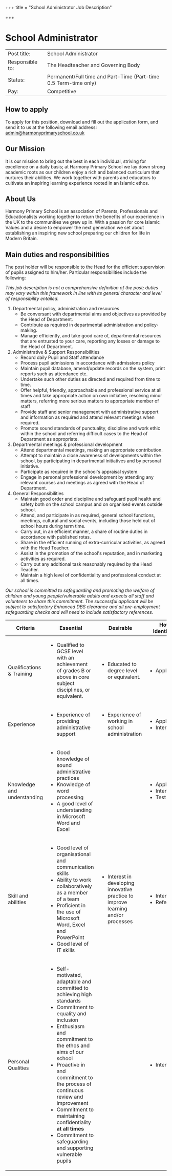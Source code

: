 +++
title = "School Administrator Job Description"

+++
# School Administrator
|                |                                    |
|----------------|------------------------------------|
| Post title: | School Administrator |
| Responsible to: | The Headteacher and Governing Body |
| Status: | Permanent/Full time and Part-Time (Part-time 0.5 Term-time only) |
| Pay: | Competitive |

## How to apply
To apply for this position, download and fill out the application form, and send it to us at the following email address: admin@harmonyprimaryschool.co.uk

## Our Mission
It is our mission to bring out the best in each individual, striving for excellence on a daily basis; at Harmony Primary School we lay down strong academic roots as our children enjoy a rich and balanced curriculum that nurtures their abilities. We work together with parents and educators to cultivate an inspiring learning experience rooted in an Islamic ethos.

## About Us
Harmony Primary School is an association of Parents, Professionals and Educationalists working together to return the benefits of our experience in the UK to the communities we grew up in. With a passion for core Islamic Values and a desire to empower the next generation we set about establishing an inspiring new school preparing our children for life in Modern Britain.

## Main duties and responsibilities
The post holder will be responsible to the Head for the efficient supervision of pupils assigned to him/her. Particular responsibilities include the following:

*This job description is not a comprehensive definition of the post; duties may vary within this framework in line with its general character and level of responsibility entailed.*

1. Departmental policy, administration and resources
    + Be conversant with departmental aims and objectives as provided by the Head of Department.
    + Contribute as required in departmental administration and policy-making.
    + Manage efficiently, and take good care of, departmental resources that are entrusted to your care, reporting any losses or damage to the Head of Department.
2. Administrative & Support Responsibilities
    + Record daily Pupil and Staff attendance
    + Process pupil admissions in accordance with admissions policy
    + Maintain pupil database, amend/update records on the system, print reports such as attendance etc.
    + Undertake such other duties as directed and required from time to time.
    + Offer helpful, friendly, approachable and professional service at all times and take appropriate action on own initiative, resolving minor matters, referring more serious matters to appropriate member of staff
    + Provide staff and senior management with administrative support and information as required and attend relevant meetings when required.
    + Promote sound standards of punctuality, discipline and work ethic within the school and referring difficult cases to the Head of Department as appropriate.
3. Departmental meetings & professional development
    + Attend departmental meetings, making an appropriate contribution.
    + Attempt to maintain a close awareness of developments within the school, by participating in departmental initiatives and by personal initiative.
    + Participate as required in the school's appraisal system.
    + Engage in personal professional development by attending any relevant courses and meetings as agreed with the Head of Department.
4. General Responsibilities
    + Maintain good order and discipline and safeguard pupil health and safety both on the school campus and on organised events outside school.
    + Attend, and participate in as required, general school functions, meetings, cultural and social events, including those held out of school hours during term time.
    + Carry out, in an efficient manner, a share of routine duties in accordance with published rotas.
    + Share in the efficient running of extra-curricular activities, as agreed with the Head Teacher.
    + Assist in the promotion of the school's reputation, and in marketing activities as required.
    + Carry out any additional task reasonably required by the Head Teacher.
    + Maintain a high level of confidentiality and professional conduct at all times.

*Our school is committed to safeguarding and promoting the welfare of children and young people/vulnerable adults and expects all staff and volunteers to share this commitment. The successful applicant will be subject to satisfactory Enhanced DBS clearance and all pre-employment safeguarding checks and will need to include satisfactory references.*

| Criteria                    | Essential                                                                                                                                                                                                                                                                                                                                                                                                                                      | Desirable                                                                                           | How Identified                                                   |
|-----------------------------|------------------------------------------------------------------------------------------------------------------------------------------------------------------------------------------------------------------------------------------------------------------------------------------------------------------------------------------------------------------------------------------------------------------------------------------------|-----------------------------------------------------------------------------------------------------|------------------------------------------------------------------|
| Qualifications & Training   | <ul> <li>Qualified to GCSE level with an achievement of grades B or above in core subject disciplines, or equivalent.</li> </ul>                                                                                                                                                                                                                                                                                                               | <ul> <li>Educated to degree level or equivalent.</li> </ul>                                         | <ul> <li>Application</li> </ul>                                  |
| Experience                  | <ul> <li>Experience of providing administrative support</li><ul>                                                                                                                                                                                                                                                                                                                                                                               | <ul> <li>Experience of working in school administration</li> </ul>                                  | <ul> <li>Application</li> <li>Interview</li> </ul>               |
| Knowledge and understanding | <ul> <li>Good knowledge of sound administrative practices</li> <li>Knowledge of word processing</li> <li>A good level of understanding in Microsoft Word and Excel</li> </ul>                                                                                                                                                                                                                                                                  |                                                                                                     | <ul> <li>Application</li> <li>Interview</li> <li>Test</li> </ul> |
| Skill and abilities         | <ul> <li>Good level of organisational and communication skills</li> <li>Ability to work collaboratively as a member of a team</li> <li>Proficient in the use of Microsoft Word, Excel and PowerPoint</li> <li>Good level of IT skills</li> </ul>                                                                                                                                                                                               | <ul> <li>Interest in developing innovative practice to improve learning and/or processes</li> </ul> | <ul> <li>Interview</li> <li>References</li> </ul>                |
| Personal Qualities          | <ul> <li>Self-motivated, adaptable and committed to achieving high standards</li> <li>Commitment to equality and inclusion</li> <li>Enthusiasm and commitment to the ethos and aims of our school</li> <li>Proactive in and commitment to the process of continuous review and improvement</li> <li>Commitment to maintaining confidentiality **at all times**</li> <li>Commitment to safeguarding and supporting vulnerable pupils</li> </ul> |                                                                                                     | <ul> <li>Interview</li> </ul>                                    |